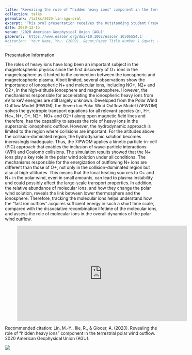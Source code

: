 ```yaml
---
title: "Revealing the role of “hidden heavy ions” component in the terrestrial polar wind outflow"
collection: talks
permalink: /talks/2020-lin-agu-oral
excerpt: 'This oral presentation receives the Outstanding Student Presentation Award (OSPA) in the AGU 2020, which recognizes top 2-5% students at a meeting attended by more than 25,000 researchers from more than 100 countries.'
date: 2020-12-15
venue: '2020 American Geophysical Union (AGU)'
paperurl: 'https://www.essoar.org/doi/10.1002/essoar.10506554.1'
#citation: 'Your Name, You. (2009). &quot;Paper Title Number 1.&quot; <i>Journal 1</i>. 1(1).'
---
```

[Presentation Information](https://agu.confex.com/agu/fm20/meetingapp.cgi/Paper/744727)

The roles of heavy ions have long been an important subject in the magnetospheric physics since the first discovery of O+ ions in the magnetosphere as it hinted to the connection between the ionospheric and magnetospheric plasma. Albeit limited, several observations show the importance of ionospheric N+ and molecular ions, including NO+, N2+ and O2+, in the high-altitude ionosphere and magnetosphere. However, the mechanisms responsible for accelerating the ionospheric heavy ions from eV to keV energies are still largely unknown. Developed from the Polar Wind Outflow Model (PWOM), the Seven Ion Polar Wind Outflow Model (7iPWOM) solves the gyrotropic transport equations for all relevant species (e-, H+, He+, N+, O+, N2+, NO+ and O2+) along open magnetic field lines and therefore, has the capability to assess the role of heavy ions in the supersonic ionospheric outflow. However, the hydrodynamic approach is limited to the region where collisions are important. For the altitudes above the collision-dominated region, the hydrodynamic solution becomes increasingly inadequate. Thus, the 7iPWOM applies a kinetic particle-in-cell (PIC) approach that enables the inclusion of wave-particle interactions (WPI) and Coulomb collisions. The simulation results showed that the N+ ions play a key role in the polar wind solution under all conditions. The mechanisms responsible for the energization of outflowing N+ ions are different than those of O+, not only in the collision-dominated region but also at high-altitudes. This means that the local heating sources to O+ and N+ in the polar wind, even in small amounts, can lead to plasma instability and could possibly affect the large-scale transport properties. In addition, the relative abundance of molecular ions, and how they change the polar wind solution, reveals the link between lower thermosphere and the ionosphere. Therefore, tracking the molecular ions helps understand how the “fast ion outflow” acquires sufficient energy in such a short time scale, compared with the dissociative recombination lifetime of the molecular ions, and assess the role of molecular ions in the overall dynamics of the polar wind outflow.

<figure class="video_container">
<iframe width="560" height="315" src="https://www.youtube.com/embed/NSwrmEGf6_E" title="YouTube video player" frameborder="0" allow="accelerometer; autoplay; clipboard-write; encrypted-media; gyroscope; picture-in-picture" allowfullscreen></iframe>
</figure>

Recommended citation: Lin, M.‐Y., Ilie, R., & Glocer, A. (2020). Revealing the role of “hidden heavy ions” component in the terrestrial polar wind outflow. 2020 American Geophysical Union (AGU).

![](../images/7ipwom_wpi.png)
